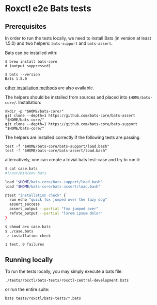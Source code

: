 # Roxctl e2e Bats tests

## Prerequisites

In order to run the tests locally, we need to install Bats (in version at least 1.5.0) and two helpers: `bats-support` and `bats-assert`.

Bats can be installed with:

```shell
$ brew install bats-core
# (output suppressed)

$ bats --version
Bats 1.5.0
```

[other installation methods](https://bats-core.readthedocs.io/en/stable/installation.html) are also available.

The helpers should be installed from sources and placed into `$HOME/bats-core/`.
Installation:

```shell
mkdir -p "$HOME/bats-core/"
git clone --depth=1 https://github.com/bats-core/bats-assert "$HOME/bats-core/"
git clone --depth=1 https://github.com/bats-core/bats-support "$HOME/bats-core/"
```

The helpers are installed correctly if the following tests are passing:

```shell
test -f "$HOME/bats-core/bats-support/load.bash"
test -f "$HOME/bats-core/bats-assert/load.bash"
```

alternatively, one can create a trivial bats test-case and try to run it:

```bash
$ cat case.bats
#!/usr/bin/env bats

load "$HOME/bats-core/bats-support/load.bash"
load "$HOME/bats-core/bats-assert/load.bash"

@test "installation check" {
  run echo "quick fox jumped over the lazy dog"
  assert_success
  assert_output --partial "fox jumped over"
  refute_output --partial "lorem ipsum dolor"
}

$ chmod a+x case.bats
$ ./case.bats
 ✓ installation check

1 test, 0 failures
```

## Running locally

To run the tests locally, you may simply execute a bats file:

```shell
./tests/roxctl/bats-tests/roxctl-central-development.bats
```

or run the entire suite:

```shell
bats tests/roxctl/bats-tests/*.bats
```
